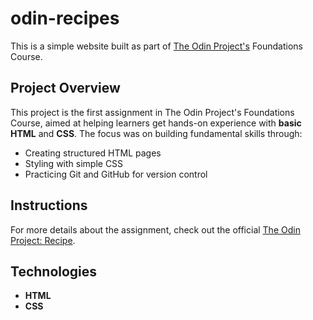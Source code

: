 # odin-recipes

This is a simple website built as part of [The Odin Project's](https://www.theodinproject.com) Foundations Course.

## Project Overview

This project is the first assignment in The Odin Project's Foundations Course, aimed at helping learners get hands-on experience with **basic HTML** and **CSS**. The focus was on building fundamental skills through:

- Creating structured HTML pages
- Styling with simple CSS
- Practicing Git and GitHub for version control

## Instructions

For more details about the assignment, check out the official [The Odin Project: Recipe](https://www.theodinproject.com/lessons/foundations-recipes).

## Technologies
 * **HTML**
 * **CSS**
